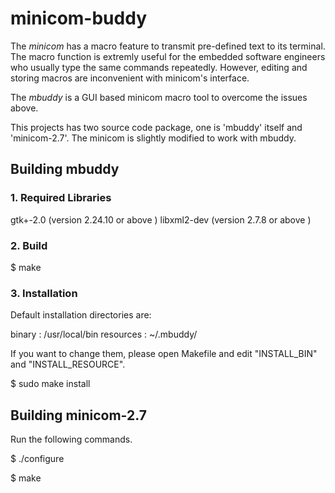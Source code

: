 # minicom-buddy

The *minicom* has a macro feature to transmit pre-defined text to its terminal.
The macro function is extremly useful for the embedded software engineers
who usually type the same commands repeatedly. However, editing and storing
macros are inconvenient with minicom's interface.

The *mbuddy* is a GUI based minicom macro tool to overcome the issues above.

This projects has two source code package, one is 'mbuddy' itself and 'minicom-2.7'.
The minicom is slightly modified to work with mbuddy.

## Building mbuddy

### 1. Required Libraries

gtk+-2.0    (version 2.24.10 or above )
libxml2-dev (version 2.7.8 or above )


### 2. Build

$ make


### 3. Installation

Default installation directories are:

binary : /usr/local/bin
resources : ~/.mbuddy/

If you want to change them, please open Makefile and edit "INSTALL_BIN" and "INSTALL_RESOURCE".

$ sudo make install


## Building minicom-2.7

Run the following commands.

$ ./configure

$ make


